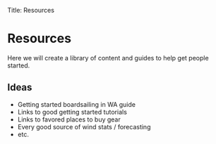 Title: Resources

# Resources

Here we will create a library of content and guides to help get people started.

## Ideas

* Getting started boardsailing in WA guide
* Links to good getting started tutorials
* Links to favored places to buy gear
* Every good source of wind stats / forecasting
* etc.
